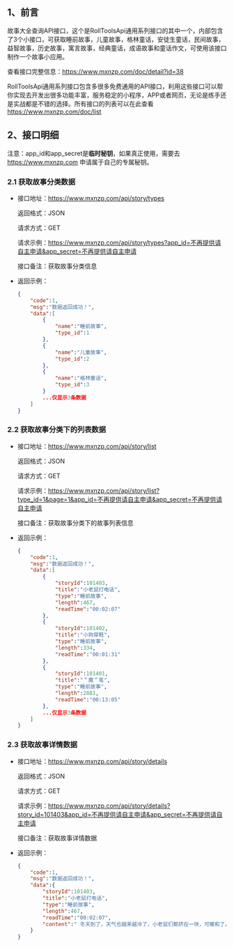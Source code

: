 ## 1、前言

故事大全查询API接口，这个是RollToolsApi通用系列接口的其中一个，内部包含了3个小接口，可获取睡前故事，儿童故事，格林童话，安徒生童话，民间故事，益智故事，历史故事，寓言故事，经典童话，成语故事和童话作文，可使用该接口制作一个故事小应用。

查看接口完整信息：https://www.mxnzp.com/doc/detail?id=38

RollToolsApi通用系列接口包含多很多免费通用的API接口，利用这些接口可以帮你实现去开发出很多功能丰富，服务稳定的小程序，APP或者网页，无论是练手还是实战都是不错的选择。所有接口的列表可以在此查看 https://www.mxnzp.com/doc/list

## 2、接口明细

注意：app_id和app_secret是**临时秘钥**，如果真正使用，需要去 https://www.mxnzp.com 申请属于自己的专属秘钥。

### 2.1 **获取故事分类数据**

- 接口地址：https://www.mxnzp.com/api/story/types

  返回格式：JSON

  请求方式：GET

  请求示例：https://www.mxnzp.com/api/story/types?app_id=不再提供请自主申请&app_secret=不再提供请自主申请

  接口备注：获取故事分类信息

- 返回示例：

  ```json
  {
      "code":1,
      "msg":"数据返回成功！",
      "data":[
          {
              "name":"睡前故事",
              "type_id":1
          },
          {
              "name":"儿童故事",
              "type_id":2
          },
          {
              "name":"格林童话",
              "type_id":3
          }
          ...仅显示3条数据
      ]
  }
  ```

### 2.2 **获取故事分类下的列表数据**

- 接口地址：https://www.mxnzp.com/api/story/list

  返回格式：JSON

  请求方式：GET

  请求示例：https://www.mxnzp.com/api/story/list?type_id=1&page=1&app_id=不再提供请自主申请&app_secret=不再提供请自主申请

  接口备注：获取故事分类下的故事列表信息

- 返回示例：

  ```json
  {
      "code":1,
      "msg":"数据返回成功！",
      "data":[
          {
              "storyId":101403,
              "title":"小老鼠打电话",
              "type":"睡前故事",
              "length":467,
              "readTime":"00:02:07"
          },
          {
              "storyId":101402,
              "title":"小狗穿鞋",
              "type":"睡前故事",
              "length":334,
              "readTime":"00:01:31"
          },
          {
              "storyId":101401,
              "title":"＂魔＂笔",
              "type":"睡前故事",
              "length":2881,
              "readTime":"00:13:05"
          },
          ...仅显示3条数据
      ]
  }
  ```

### 2.3 **获取故事详情数据**

- 接口地址：https://www.mxnzp.com/api/story/details

  返回格式：JSON

  请求方式：GET

  请求示例：https://www.mxnzp.com/api/story/details?story_id=101403&app_id=不再提供请自主申请&app_secret=不再提供请自主申请

  接口备注：获取故事详情数据

- 返回示例：

  ```json
  {
      "code":1,
      "msg":"数据返回成功！",
      "data":{
          "storyId":101403,
          "title":"小老鼠打电话",
          "type":"睡前故事",
          "length":467,
          "readTime":"00:02:07",
          "content":" 冬天到了，天气也越来越冷了，小老鼠们都挤在一块，可暖和了。但天虽冷，总得要吃饭吧，这不吃饭可是会饿死的啊。可这么冷的天，叫谁出去找吃的呢？小老鼠们你推我，我推你的谁也不愿意去。可是这肚子却不争气，咕噜咕噜的直叫个不停。其中有一只叫“咪咪”的小老鼠有点忍不住了，“不行，不行，这样下去会没命的，我倒有个好主意。小老鼠们听咪咪讲完这句话可有兴趣了，“你快说，有什么好办法？”“我有个朋友叫嘻嘻，上次去他家作客就有好多奶油面包，现在还有好多吧，我们去他家拿一些回来吧。”大家都高兴地说：“好啊，好啊。”又有一只小老鼠发话了：“咪咪，要是我们去了，嘻嘻不在家，我们不是白去了吗？”咪咪眼睛骨碌一转，又有了主意，“这还能难倒我们，现在科技进步了，打个电话问问不就行了吗？”咪咪赶紧拿起电话拨通了电话，“吱，吱，是嘻嘻吗？上次在你家吃的奶油面包可好吃了，还有吗？我还想吃呢！”“喵，我家奶油面包可多了，你过来拿吧！”咪咪吓得大叫：“呀，拨错电话号码了，得赶紧跑，不然给小猫查出这号码出自咱们家，还不得给猫吃了？”说完，扔下电话就跑了。"
      }
  }
  ```
